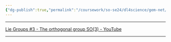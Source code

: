 ```yaml
---
{"dg-publish":true,"permalink":"/coursework/so-se24/dl4science/gem-net/so-3/","noteIcon":""}
---
```


---
[Lie Groups #3 - The orthogonal group SO(3) - YouTube](https://www.youtube.com/watch?v=KYlBBc0KZ8M)

---
